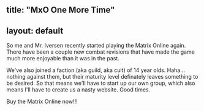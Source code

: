 title: "MxO One More Time"
---
layout: default
---

So me and Mr. Iversen recently started playing the Matrix Online again. There
have been a couple new combat revisions that have made the game much more
enjoyable than it was in the past.

We've also joined a faction (aka guild, aka cult) of 14 year olds. Haha...
nothing against them, but their maturity level definately leaves something to
be desired. So that means we'll have to start up our own group, which also
means I'll have to create us a nasty website. Good times.

Buy the Matrix Online now!!!
